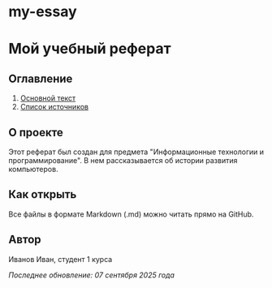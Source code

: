 # my-essay

# Мой учебный реферат

## Оглавление
1. [Основной текст](main.md)
2. [Список источников](sources.md)

## О проекте
Этот реферат был создан для предмета "Информационные технологии и программирование". 
В нем рассказывается об истории развития компьютеров.

## Как открыть
Все файлы в формате Markdown (.md) можно читать прямо на GitHub.

## Автор
Иванов Иван, студент 1 курса

*Последнее обновление: 07 сентября 2025 года*
